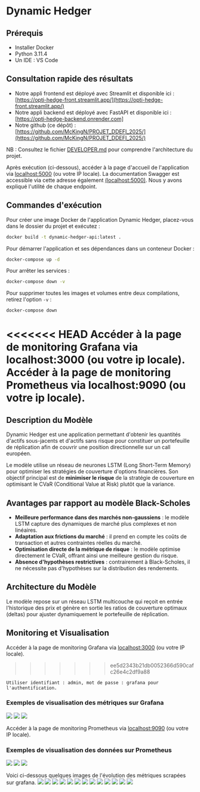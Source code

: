 # Dynamic Hedger

## Prérequis
- Installer Docker
- Python 3.11.4
- Un IDE : VS Code

## Consultation rapide des résultats
- Notre appli frontend est déployé avec Streamlit et disponible ici : [https://opti-hedge-front.streamlit.app/](https://opti-hedge-front.streamlit.app/)
- Notre appli backend est déployé avec FastAPI et disponible ici : [https://opti-hedge-backend.onrender.com]
- Notre github (ce dépôt) : [https://github.com/McKingN/PROJET_DDEFI_2025/](https://github.com/McKingN/PROJET_DDEFI_2025/)


NB : Consultez le fichier [DEVELOPER.md](DEVELOPER.md) pour comprendre l'architecture du projet.

Après exécution (ci-dessous), accéder à la page d'accueil de l'application via [localhost:5000](http://localhost:5000) (ou votre IP locale).
La documentation Swagger est accessible via cette adresse également [(localhost:5000)](http://localhost:5000). Nous y avons expliqué l'utilité de chaque endpoint.

## Commandes d'exécution

Pour créer une image Docker de l'application Dynamic Hedger, placez-vous dans le dossier du projet et exécutez :

```bash
docker build -t dynamic-hedger-api:latest .
```

Pour démarrer l'application et ses dépendances dans un conteneur Docker :

```bash
docker-compose up -d
```

Pour arrêter les services :

```bash
docker-compose down -v
```

Pour supprimer toutes les images et volumes entre deux compilations, retirez l'option `-v` :

```bash
docker-compose down
```

<<<<<<< HEAD
Accéder à la page de monitoring Grafana via localhost:3000 (ou votre ip locale).
Accéder à la page de monitoring Prometheus via localhost:9090 (ou votre ip locale).
=======
## Description du Modèle

Dynamic Hedger est une application permettant d'obtenir les quantités d'actifs sous-jacents et d'actifs sans risque pour constituer un portefeuille de réplication afin de couvrir une position directionnelle sur un call européen.

Le modèle utilise un réseau de neurones LSTM (Long Short-Term Memory) pour optimiser les stratégies de couverture d'options financières. Son objectif principal est de **minimiser le risque** de la stratégie de couverture en optimisant le CVaR (Conditional Value at Risk) plutôt que la variance.

## Avantages par rapport au modèle Black-Scholes
- **Meilleure performance dans des marchés non-gaussiens** : le modèle LSTM capture des dynamiques de marché plus complexes et non linéaires.
- **Adaptation aux frictions du marché** : il prend en compte les coûts de transaction et autres contraintes réelles du marché.
- **Optimisation directe de la métrique de risque** : le modèle optimise directement le CVaR, offrant ainsi une meilleure gestion du risque.
- **Absence d'hypothèses restrictives** : contrairement à Black-Scholes, il ne nécessite pas d'hypothèses sur la distribution des rendements.

## Architecture du Modèle
Le modèle repose sur un réseau LSTM multicouche qui reçoit en entrée l'historique des prix et génère en sortie les ratios de couverture optimaux (deltas) pour ajuster dynamiquement le portefeuille de réplication.

## Monitoring et Visualisation
Accéder à la page de monitoring Grafana via [localhost:3000](http://localhost:3000) (ou votre IP locale).
>>>>>>> ee5d2343b21db0052366d590cafc26e4c2df9a88

```
Utiliser identifiant : admin, mot de passe : grafana pour l'authentification.
```

### Exemples de visualisation des métriques sur Grafana
![](monitoring/grafana/portfolio_hedging.png)
![](monitoring/grafana/market_dynamics.png)
![](monitoring/grafana/risk_management.png)

Accéder à la page de monitoring Prometheus via [localhost:9090](http://localhost:9090) (ou votre IP locale).

### Exemples de visualisation des données sur Prometheus
![](monitoring/prometheus/Capture_prom1.png)
![](monitoring/prometheus/Capture_prom2.png)
![](monitoring/prometheus/Capture_prom3.png)



Voici ci-dessous quelques images de l'évolution des métriques scrapées sur grafana.
![](monitoring/grafana/1.png)
![](monitoring/grafana/2.png)
![](monitoring/grafana/3.png)
![](monitoring/grafana/4.png)
![](monitoring/grafana/5.png)
![](monitoring/grafana/6.png)
![](monitoring/grafana/7.png)
![](monitoring/grafana/8.png)
![](monitoring/grafana/9.png)
![](monitoring/grafana/10.png)
![](monitoring/grafana/11.png)
![](monitoring/grafana/12.png)
![](monitoring/grafana/13.png)


